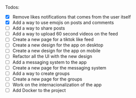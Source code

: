 Todos:

- [X] Remove likes notifications that comes from the user itself
- [X] Add a way to use emojis on posts and comments
- [ ] Add a way to share posts
- [ ] Add a way to upload 60 second videos on the feed
- [ ] Create a new page for a tiktok like feed
- [ ] Create a new design for the app on desktop
- [ ] Create a new design for the app on mobile
- [ ] Refactor all the UI with the new design
- [ ] Add a messaging system to the app
- [ ] Create a new page for the messaging system
- [ ] Add a way to create groups
- [ ] Create a new page for the groups
- [ ] Work on the internacionalization of the app
- [ ] Add Docker to the project
